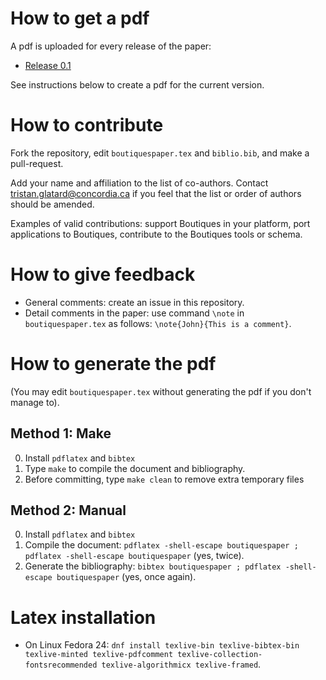 # How to get a pdf

A pdf is uploaded for every release of the paper:
* [Release 0.1](https://github.com/glatard/boutiques-paper/files/586804/paper.pdf)

See instructions below to create a pdf for the current version.

# How to contribute

Fork the repository, edit ```boutiquespaper.tex``` and ```biblio.bib```, and make a pull-request. 

Add your name and affiliation to the list of co-authors. Contact
tristan.glatard@concordia.ca if you feel that the list or order of
authors should be amended.

Examples of valid contributions: support Boutiques in your platform, port applications to Boutiques, contribute to the Boutiques tools or schema.

# How to give feedback

* General comments: create an issue in this repository.
* Detail comments in the paper: use command ```\note``` in ```boutiquespaper.tex``` as follows: ```\note{John}{This is a comment}```.

# How to generate the pdf

(You may edit ```boutiquespaper.tex``` without generating the pdf if you don't manage to).

## Method 1: Make

0. Install ```pdflatex``` and ```bibtex```
1. Type `make` to compile the document and bibliography.
2. Before committing, type `make clean` to remove extra temporary files

## Method 2: Manual

0. Install ```pdflatex``` and ```bibtex```
1. Compile the document: ```pdflatex -shell-escape boutiquespaper ; pdflatex -shell-escape boutiquespaper``` (yes, twice).
2. Generate the bibliography: ```bibtex boutiquespaper ; pdflatex -shell-escape boutiquespaper``` (yes, once again).

# Latex installation

* On Linux Fedora 24: ```dnf install texlive-bin texlive-bibtex-bin texlive-minted texlive-pdfcomment texlive-collection-fontsrecommended texlive-algorithmicx texlive-framed```. 

